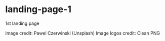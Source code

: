 # landing-page-1
1st landing page

Image credit: Pawel Czerwinski (Unsplash)
Image logos credit: Clean PNG
